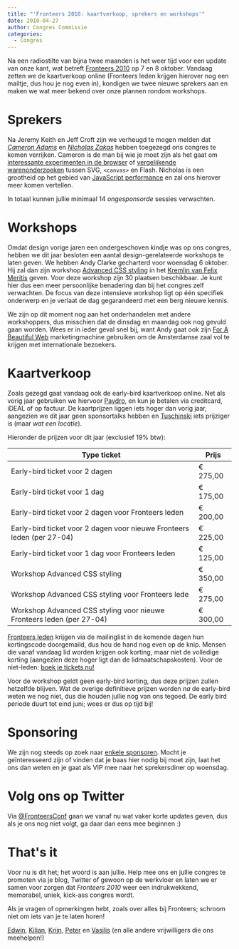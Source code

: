 ```yaml
---
title: "'Fronteers 2010: kaartverkoop, sprekers en workshops'"
date: 2010-04-27
author: Congres Commissie
categories: 
  - Congres
---
```

Na een radiostilte van bijna twee maanden is het weer tijd voor een update van onze kant, wat betreft [Fronteers 2010](/congres/2010) op 7 en 8 oktober. Vandaag zetten we de kaartverkoop online (Fronteers leden krijgen hierover nog een mailtje, dus hou je nog even in), kondigen we twee nieuwe sprekers aan en maken we wat meer bekend over onze plannen rondom workshops.

# Sprekers

Na Jeremy Keith en Jeff Croft zijn we verheugd te mogen melden dat *[Cameron Adams](http://www.themaninblue.com/)* en *[Nicholas Zakas](http://www.nczonline.net/)* hebben toegezegd ons congres te komen verrijken. Cameron is de man bij wie je moet zijn als het gaat om [interessante experimenten in de browser](http://www.themaninblue.com/experiment/) of [vergelijkende warenonderzoeken](http://www.themaninblue.com/writing/perspective/2010/03/22/) tussen SVG, `<canvas>` en Flash. Nicholas is een grootheid op het gebied van [JavaScript performance](http://www.nczonline.net/writing/) en zal ons hierover meer komen vertellen.

In totaal kunnen jullie minimaal 14 _ongesponsorde_ sessies verwachten.

# Workshops

Omdat design vorige jaren een ondergeschoven kindje was op ons congres, hebben we dit jaar besloten een aantal design-gerelateerde workshops te laten geven. We hebben Andy Clarke gecharterd voor woensdag 6 oktober. Hij zal dan zijn workshop [Advanced CSS styling](/congres/2010/workshops/advanced-css-andy-clarke) in het [Kremlin van Felix Meritis](/congres/2010/workshops#venue) geven. Voor deze workshop zijn 30 plaatsen beschikbaar. Je kunt hier dus een meer persoonlijke benadering dan bij het congres zelf verwachten. De focus van deze intensieve workshop ligt op één specifiek onderwerp en je verlaat de dag gegarandeerd met een berg nieuwe kennis.

We zijn op dit moment nog aan het onderhandelen met andere workshoppers, dus misschien dat de dinsdag en maandag ook nog gevuld gaan worden. Wees er in ieder geval snel bij, want Andy gaat ook zijn [For A Beautiful Web](http://forabeautifulweb.com/) marketingmachine gebruiken om de Amsterdamse zaal vol te krijgen met internationale bezoekers.

# Kaartverkoop

Zoals gezegd gaat vandaag ook de early-bird kaartverkoop online. Net als vorig jaar gebruiken we hiervoor [Paydro](http://paydro.net/), en kun je betalen via creditcard, iDEAL of op factuur. De kaartprijzen liggen iets hoger dan vorig jaar, aangezien we dit jaar geen sponsortalks hebben en [Tuschinski](/congres/2010/venue) iets prijziger is (maar _wat een locatie_).

Hieronder de prijzen voor dit jaar (exclusief 19% btw):

| Type ticket                                                  | Prijs    |
| ------------------------------------------------------------ | -------- |
| Early-bird ticket voor 2 dagen                               | € 275,00 |
| Early-bird ticket voor 1 dag                                 | € 175,00 |
| Early-bird ticket voor 2 dagen voor Fronteers leden          | € 200,00 |
| Early-bird ticket voor 2 dagen voor nieuwe Fronteers leden (per 27-04) | € 225,00 |
| Early-bird ticket voor 1 dag voor Fronteers leden            | € 125,00 |
| Workshop Advanced CSS styling                                | € 350,00 |
| Workshop Advanced CSS styling voor Fronteers lede            | € 275,00 |
| Workshop Advanced CSS styling voor nieuwe Fronteers leden (per 27-04) | € 300,00 |


[Fronteers leden](/leden) krijgen via de mailinglist in de komende dagen hun kortingscode doorgemaild, dus hou de hand nog even op de knip. Mensen die vanaf vandaag lid worden krijgen ook korting, maar niet de volledige korting (aangezien deze hoger ligt dan de lidmaatschapskosten). Voor de niet-leden: [boek je tickets nu!](/congres/2010/tickets)

Voor de workshop geldt geen early-bird korting, dus deze prijzen zullen hetzelfde blijven. Wat de overige definitieve prijzen worden _na_ de early-bird weten we nog niet, dus die houden jullie nog van ons tegoed. De early bird periode duurt tot eind juni; wees er dus op tijd bij!

# Sponsoring

We zijn nog steeds op zoek naar [enkele sponsoren](/congres/2010/sponsorships). Mocht je geïnteresseerd zijn of vinden dat je baas hier nodig bij moet zijn, laat het ons dan weten en je gaat als VIP mee naar het sprekersdiner op woensdag.

# Volg ons op Twitter

Via [@FronteersConf](https://twitter.com/FronteersConf) gaan we vanaf nu wat vaker korte updates geven, dus als je ons nog niet volgt, ga daar dan eens mee beginnen :)

# That's it

Voor nu is dit het; het woord is aan jullie. Help mee ons en jullie congres te promoten via je blog, Twitter of gewoon op de werkvloer en laten we er samen voor zorgen dat *Fronteers 2010* weer een indrukwekkend, memorabel, uniek, kick-ass congres wordt.

Als je vragen of opmerkingen hebt, zoals over alles bij Fronteers; schroom niet om iets van je te laten horen!

[Edwin](https://twitter.com/edwinm), [Kilian](https://twitter.com/kilianvalkhof), [Krijn](https://twitter.com/krijnhoetmer), [Peter](https://twitter.com/pesla) en [Vasilis](https://twitter.com/vasilis) (en alle andere vrijwilligers die ons meehelpen!)
